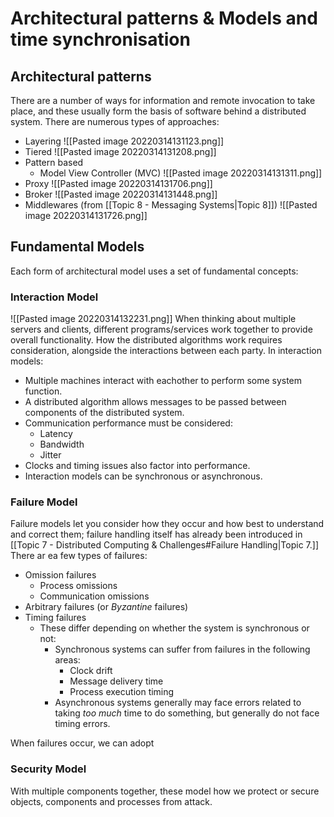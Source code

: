 # Architectural patterns & Models and time synchronisation

## Architectural patterns

There are a number of ways for information and remote invocation to take place, and these usually form the basis of software behind a distributed system. There are numerous types of approaches:
- Layering
![[Pasted image 20220314131123.png]]
- Tiered
![[Pasted image 20220314131208.png]]
- Pattern based
	- Model View Controller (MVC)
![[Pasted image 20220314131311.png]]
- Proxy
![[Pasted image 20220314131706.png]]
- Broker
![[Pasted image 20220314131448.png]]
- Middlewares (from [[Topic 8 - Messaging Systems|Topic 8]])
![[Pasted image 20220314131726.png]]

## Fundamental Models
Each form of architectural model uses a set of fundamental concepts:

### Interaction Model
![[Pasted image 20220314132231.png]]
When thinking about multiple servers and clients, different programs/services work together to provide overall functionality. How the distributed algorithms work requires consideration, alongside the interactions between each party. In interaction models:

- Multiple machines interact with eachother to perform some system function.
- A distributed algorithm allows messages to be passed between components of the distributed system.
- Communication performance must be considered:
	- Latency
	- Bandwidth
	- Jitter
- Clocks and timing issues also factor into performance.
- Interaction models can be synchronous or asynchronous.

### Failure Model
Failure models let you consider how they occur and how best to understand and correct them; failure handling itself has already been introduced in [[Topic 7 - Distributed Computing & Challenges#Failure Handling|Topic 7.]] There ar ea few types of failures:

- Omission failures
	- Process omissions
	- Communication omissions
- Arbitrary failures (or *Byzantine* failures)
- Timing failures
	- These differ depending on whether the system is synchronous or not:
		- Synchronous systems can suffer from failures in the following areas:
			- Clock drift
			- Message delivery time
			- Process execution timing
		- Asynchronous systems generally may face errors related to taking *too much* time to do something, but generally do not face timing errors.

When failures occur, we can adopt 
### Security Model
With multiple components together, these model how we protect or secure objects, components and processes from attack.

